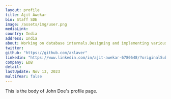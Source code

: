 ```yaml
---
layout: profile
title: Ajit Awekar
bio: Staff SDE
image: /assets/img/user.png
mediaLink: 
country: India
address: India
about: Working on database internals.Designing and implementing various query optimization techniques. interested in Posix multithreaded programming, TCP/IP socket programming,Unix IPC. Specialties: GNU tools.
twitter: 
github: "https://github.com/aklaver"
linkedin: "https://www.linkedin.com/in/ajit-awekar-6780648/?originalSubdomain=in"
company: EDB  
detail: 
lastUpdate: Nov 13, 2023
multiYear: false
---
```


This is the body of John Doe's profile page.
